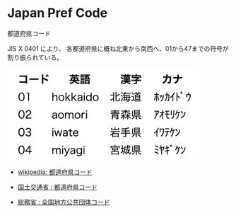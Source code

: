 Japan Pref Code
===============

都道府県コード

JIS X 0401 により、
各都道府県に概ね北東から南西へ、01から47までの符号が割り振られている。

![japan pref code](https://github.com/ohwada/World_Countries/blob/main/japan_local_municipal_code/japan_pref_code/screenshots/japan_pref_code.png)

- [wikipedia: 都道府県コード](https://ja.m.wikipedia.org/wiki/%E5%85%A8%E5%9B%BD%E5%9C%B0%E6%96%B9%E5%85%AC%E5%85%B1%E5%9B%A3%E4%BD%93%E3%82%B3%E3%83%BC%E3%83%89#%E9%83%BD%E9%81%93%E5%BA%9C%E7%9C%8C%E3%82%B3%E3%83%BC%E3%83%89)

- [国土交通省 : 都道府県コード](https://nlftp.mlit.go.jp/ksj/gml/codelist/PrefCd.html)

- [総務省 : 全国地方公共団体コード](https://www.soumu.go.jp/denshijiti/code.html)

